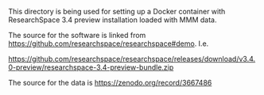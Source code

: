This directory is being used for setting up a Docker container with ResearchSpace 3.4 preview installation loaded with MMM data.

The source for the software is linked from https://github.com/researchspace/researchspace#demo.  I.e.

https://github.com/researchspace/researchspace/releases/download/v3.4.0-preview/researchspace-3.4-preview-bundle.zip

The source for the data is https://zenodo.org/record/3667486

